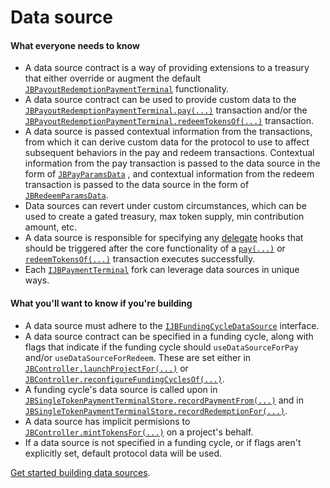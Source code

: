 # Data source

#### What everyone needs to know

* A data source contract is a way of providing extensions to a treasury that either override or augment the default [`JBPayoutRedemptionPaymentTerminal`](/dev/api/v2/contracts/or-payment-terminals/or-abstract/jbpayoutredemptionpaymentterminal/README.md) functionality.
* A data source contract can be used to provide custom data to the [`JBPayoutRedemptionPaymentTerminal.pay(...)`](/dev/api/v2/contracts/or-payment-terminals/or-abstract/jbpayoutredemptionpaymentterminal/write/pay.md) transaction and/or the [`JBPayoutRedemptionPaymentTerminal.redeemTokensOf(...)`](/dev/api/v2/contracts/or-payment-terminals/or-abstract/jbpayoutredemptionpaymentterminal/write/redeemtokensof.md) transaction.
* A data source is passed contextual information from the transactions, from which it can derive custom data for the protocol to use to affect subsequent behaviors in the pay and redeem transactions. Contextual information from the pay transaction is passed to the data source in the form of [`JBPayParamsData`](/dev/api/v2/data-structures/jbpayparamsdata.md) , and contextual information from the redeem transaction is passed to the data source in the form of [`JBRedeemParamsData`](/dev/api/v2/data-structures/jbredeemparamsdata.md).
* Data sources can revert under custom circumstances, which can be used to create a gated treasury, max token supply, min contribution amount, etc.
* A data source is responsible for specifying any [delegate](delegate.md) hooks that should be triggered after the core functionality of a [`pay(...)`](/dev/api/v2/contracts/or-payment-terminals/or-abstract/jbpayoutredemptionpaymentterminal/write/pay.md) or [`redeemTokensOf(...)`](/dev/api/v2/contracts/or-payment-terminals/or-abstract/jbpayoutredemptionpaymentterminal/write/redeemtokensof.md) transaction executes successfully.
* Each [`IJBPaymentTerminal`](/dev/api/v2/interfaces/ijbpaymentterminal.md) fork can leverage data sources in unique ways.

#### What you'll want to know if you're building

* A data source must adhere to the [`IJBFundingCycleDataSource`](/dev/api/v2/interfaces/ijbfundingcycledatasource.md) interface.
* A data source contract can be specified in a funding cycle, along with flags that indicate if the funding cycle should `useDataSourceForPay` and/or `useDataSourceForRedeem`. These are set either in [`JBController.launchProjectFor(...)`](/dev/api/v2/contracts/or-controllers/jbcontroller/write/launchprojectfor.md) or [`JBController.reconfigureFundingCyclesOf(...)`](/dev/api/v2/contracts/or-controllers/jbcontroller/write/reconfigurefundingcyclesof.md).
* A funding cycle's data source is called upon in [`JBSingleTokenPaymentTerminalStore.recordPaymentFrom(...)`](/dev/api/v2/contracts/jbsingletokenpaymentterminalstore/write/recordpaymentfrom.md) and in [`JBSingleTokenPaymentTerminalStore.recordRedemptionFor(...)`](/dev/api/v2/contracts/jbsingletokenpaymentterminalstore/write/recordredemptionfor.md).
* A data source has implicit permisions to [`JBController.mintTokensFor(...)`](/dev/api/v2/contracts/or-controllers/jbcontroller/write/minttokensof.md) on a project's behalf. 
* If a data source is not specified in a funding cycle, or if flags aren't explicitly set, default protocol data will be used.

[Get started building data sources](/dev/build/treasury-extensions/data-source.md).
